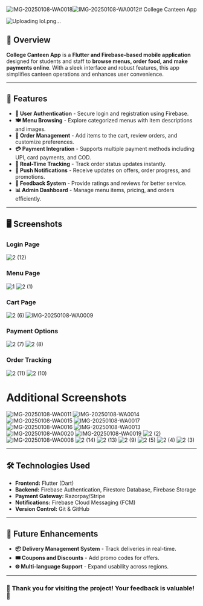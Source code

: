 ![IMG-20250108-WA0018](https://github.com/user-attachments/assets/aac22be4-c9a2-4bec-957e-ce792d9ee783)![IMG-20250108-WA0012](https://github.com/user-attachments/assets/1148c410-8270-41ae-9ff3-28f7172b74d9)# College Canteen App

![Uploading lol.png…]()


## 📱 Overview
**College Canteen App** is a **Flutter and Firebase-based mobile application** designed for students and staff to **browse menus, order food, and make payments online**. With a sleek interface and robust features, this app simplifies canteen operations and enhances user convenience.

---

## 🚀 Features

- **🔑 User Authentication** - Secure login and registration using Firebase.
- **🍽️ Menu Browsing** - Explore categorized menus with item descriptions and images.
- **🛒 Order Management** - Add items to the cart, review orders, and customize preferences.
- **💳 Payment Integration** - Supports multiple payment methods including UPI, card payments, and COD.
- **📡 Real-Time Tracking** - Track order status updates instantly.
- **📲 Push Notifications** - Receive updates on offers, order progress, and promotions.
- **📝 Feedback System** - Provide ratings and reviews for better service.
- **📊 Admin Dashboard** - Manage menu items, pricing, and orders efficiently.

---

## 🖥️ Screenshots

### **Login Page**
![2 (12)](https://github.com/user-attachments/assets/3ca70829-3523-42c3-bf85-30663e2928b3)

### **Menu Page**
![1](https://github.com/user-attachments/assets/7f227d59-c7a6-4350-a2e1-955e2a2aef94)
![2 (1)](https://github.com/user-attachments/assets/8f98a80b-4a2b-4f90-ad03-400fdf8775fb)


### **Cart Page**
![2 (6)](https://github.com/user-attachments/assets/1edcd77a-9a66-40da-a111-db0b0da334cc)
![IMG-20250108-WA0009](https://github.com/user-attachments/assets/11662942-b57b-417e-a653-5d3df7921a9b)


### **Payment Options**
![2 (7)](https://github.com/user-attachments/assets/8e15a6f5-493e-4137-bf99-414ecfeb684c)
![2 (8)](https://github.com/user-attachments/assets/5398f085-9f68-4b9d-9cf5-cab758c17c70)

### **Order Tracking**
![2 (11)](https://github.com/user-attachments/assets/d924274a-1536-4dcb-8193-fc74da2ed1b4)
![2 (10)](https://github.com/user-attachments/assets/e459b646-8ac8-4456-bd43-3c955451cfa3)

# **Additional Screenshots**
![IMG-20250108-WA0011](https://github.com/user-attachments/assets/9672ac6e-8696-4314-8cf0-01c49e7b5178)
![IMG-20250108-WA0014](https://github.com/user-attachments/assets/b6902a7f-ddf0-44d8-bdaf-63f945f1b861)
![IMG-20250108-WA0015](https://github.com/user-attachments/assets/dd698feb-c6f7-4b0d-ace5-cd6ddbbf5382)
![IMG-20250108-WA0017](https://github.com/user-attachments/assets/50304756-082b-4784-9bfc-3b076526f54f)
![IMG-20250108-WA0016](https://github.com/user-attachments/assets/5d9a6041-d3d3-425e-8d6c-13d3b7a40db5)
![IMG-20250108-WA0013](https://github.com/user-attachments/assets/8b9fd470-2ccd-440b-9512-d7df3f50cbc8)
![IMG-20250108-WA0020](https://github.com/user-attachments/assets/3931b673-944b-4e8a-bb7a-8117a09f8fbb)
![IMG-20250108-WA0019](https://github.com/user-attachments/assets/6aa67b09-558c-44b9-ae7c-94e38e24e464)
![2 (2)](https://github.com/user-attachments/assets/0938de79-fe6b-46bc-b6f9-d8023262c0c5)
![IMG-20250108-WA0008](https://github.com/user-attachments/assets/4b193754-e659-440c-b2b5-e59b7d7758fc)
![2 (14)](https://github.com/user-attachments/assets/96c91152-c1f7-414a-8594-f959551bc3a2)
![2 (13)](https://github.com/user-attachments/assets/3cb9dd77-e0c2-4c0c-a8e6-6331a5c14fb1)
![2 (9)](https://github.com/user-attachments/assets/59853c26-c124-4058-b273-512550637d9f)
![2 (5)](https://github.com/user-attachments/assets/3b723d81-8bb7-4f6b-bca6-531a85bae277)
![2 (4)](https://github.com/user-attachments/assets/23d97b26-e927-43cc-b9bc-ef2dc66c7126)
![2 (3)](https://github.com/user-attachments/assets/5d467034-53d3-4491-be40-699a2c1e2b7a)

---

## 🛠️ Technologies Used
- **Frontend:** Flutter (Dart)
- **Backend:** Firebase Authentication, Firestore Database, Firebase Storage
- **Payment Gateway:** Razorpay/Stripe
- **Notifications:** Firebase Cloud Messaging (FCM)
- **Version Control:** Git & GitHub

---

## 🌟 Future Enhancements
- **📦 Delivery Management System** - Track deliveries in real-time.
- **🎟 Coupons and Discounts** - Add promo codes for offers.
- **🌐 Multi-language Support** - Expand usability across regions.

---

### 🎉 **Thank you for visiting the project! Your feedback is valuable!** 🎉

